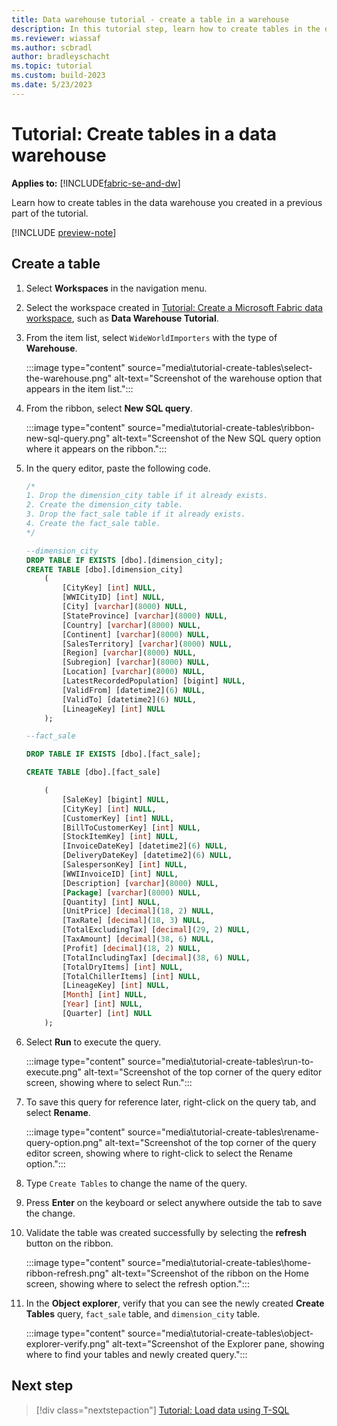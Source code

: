 ```yaml
---
title: Data warehouse tutorial - create a table in a warehouse
description: In this tutorial step, learn how to create tables in the data warehouse you created in a previous part of the tutorial.
ms.reviewer: wiassaf
ms.author: scbradl
author: bradleyschacht
ms.topic: tutorial
ms.custom: build-2023
ms.date: 5/23/2023
---
```


# Tutorial: Create tables in a data warehouse

**Applies to:** [!INCLUDE[fabric-se-and-dw](includes/applies-to-version/fabric-se-and-dw.md)]

Learn how to create tables in the data warehouse you created in a previous part of the tutorial.

[!INCLUDE [preview-note](../includes/preview-note.md)]

## Create a table

1. Select **Workspaces** in the navigation menu.

1. Select the workspace created in [Tutorial: Create a Microsoft Fabric data workspace](tutorial-create-workspace.md), such as **Data Warehouse Tutorial**.  

1. From the item list, select `WideWorldImporters` with the type of **Warehouse**.

   :::image type="content" source="media\tutorial-create-tables\select-the-warehouse.png" alt-text="Screenshot of the warehouse option that appears in the item list.":::

1. From the ribbon, select **New SQL query**.

   :::image type="content" source="media\tutorial-create-tables\ribbon-new-sql-query.png" alt-text="Screenshot of the New SQL query option where it appears on the ribbon.":::

1. In the query editor, paste the following code.

   ```sql
   /*
   1. Drop the dimension_city table if it already exists.
   2. Create the dimension_city table.
   3. Drop the fact_sale table if it already exists.
   4. Create the fact_sale table.
   */

   --dimension_city
   DROP TABLE IF EXISTS [dbo].[dimension_city];
   CREATE TABLE [dbo].[dimension_city]
       (
           [CityKey] [int] NULL,
           [WWICityID] [int] NULL,
           [City] [varchar](8000) NULL,
           [StateProvince] [varchar](8000) NULL,
           [Country] [varchar](8000) NULL,
           [Continent] [varchar](8000) NULL,
           [SalesTerritory] [varchar](8000) NULL,
           [Region] [varchar](8000) NULL,
           [Subregion] [varchar](8000) NULL,
           [Location] [varchar](8000) NULL,
           [LatestRecordedPopulation] [bigint] NULL,
           [ValidFrom] [datetime2](6) NULL,
           [ValidTo] [datetime2](6) NULL,
           [LineageKey] [int] NULL
       );

   --fact_sale

   DROP TABLE IF EXISTS [dbo].[fact_sale];

   CREATE TABLE [dbo].[fact_sale]

       (
           [SaleKey] [bigint] NULL,
           [CityKey] [int] NULL,
           [CustomerKey] [int] NULL,
           [BillToCustomerKey] [int] NULL,
           [StockItemKey] [int] NULL,
           [InvoiceDateKey] [datetime2](6) NULL,
           [DeliveryDateKey] [datetime2](6) NULL,
           [SalespersonKey] [int] NULL,
           [WWIInvoiceID] [int] NULL,
           [Description] [varchar](8000) NULL,
           [Package] [varchar](8000) NULL,
           [Quantity] [int] NULL,
           [UnitPrice] [decimal](18, 2) NULL,
           [TaxRate] [decimal](18, 3) NULL,
           [TotalExcludingTax] [decimal](29, 2) NULL,
           [TaxAmount] [decimal](38, 6) NULL,
           [Profit] [decimal](18, 2) NULL,
           [TotalIncludingTax] [decimal](38, 6) NULL,
           [TotalDryItems] [int] NULL,
           [TotalChillerItems] [int] NULL,
           [LineageKey] [int] NULL,
           [Month] [int] NULL,
           [Year] [int] NULL,
           [Quarter] [int] NULL
       );
   ```

1. Select **Run** to execute the query.

   :::image type="content" source="media\tutorial-create-tables\run-to-execute.png" alt-text="Screenshot of the top corner of the query editor screen, showing where to select Run.":::

1. To save this query for reference later, right-click on the query tab, and select **Rename**.

   :::image type="content" source="media\tutorial-create-tables\rename-query-option.png" alt-text="Screenshot of the top corner of the query editor screen, showing where to right-click to select the Rename option.":::

1. Type `Create Tables` to change the name of the query.

1. Press **Enter** on the keyboard or select anywhere outside the tab to save the change.

1. Validate the table was created successfully by selecting the **refresh** button on the ribbon.

   :::image type="content" source="media\tutorial-create-tables\home-ribbon-refresh.png" alt-text="Screenshot of the ribbon on the Home screen, showing where to select the refresh option.":::

1. In the **Object explorer**, verify that you can see the newly created **Create Tables** query, `fact_sale` table, and `dimension_city` table.

   :::image type="content" source="media\tutorial-create-tables\object-explorer-verify.png" alt-text="Screenshot of the Explorer pane, showing where to find your tables and newly created query.":::

## Next step

> [!div class="nextstepaction"]
> [Tutorial: Load data using T-SQL](tutorial-load-data.md)
